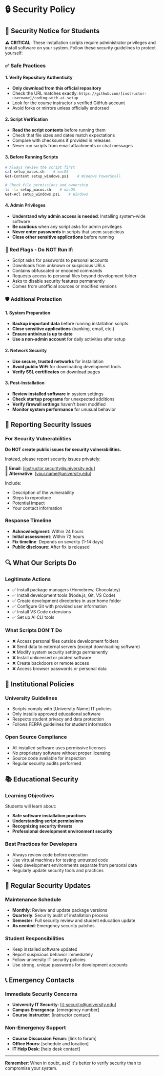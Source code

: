# 🔒 Security Policy

## 🚨 Security Notice for Students

**⚠️ CRITICAL**: These installation scripts require administrator privileges and install software on your system. Follow these security guidelines to protect yourself:

### ✅ Safe Practices

#### 1. Verify Repository Authenticity
- **Only download from this official repository**
- Check the URL matches exactly: `https://github.com/[instructor-username]/coding-with-ai-setup`
- Look for the course instructor's verified GitHub account
- Avoid forks or mirrors unless officially endorsed

#### 2. Script Verification
- **Read the script contents** before running them
- Check that file sizes and dates match expectations
- Compare with checksums if provided in releases
- Never run scripts from email attachments or chat messages

#### 3. Before Running Scripts
```bash
# Always review the script first
cat setup_macos.sh    # macOS
Get-Content setup_windows.ps1    # Windows PowerShell

# Check file permissions and ownership
ls -la setup_macos.sh    # macOS
Get-Acl setup_windows.ps1    # Windows
```

#### 4. Admin Privileges
- **Understand why admin access is needed**: Installing system-wide software
- **Be cautious** when any script asks for admin privileges
- **Never enter passwords** in scripts that seem suspicious
- **Close other sensitive applications** before running

### 🚫 Red Flags - Do NOT Run If:

- Script asks for passwords to personal accounts
- Downloads from unknown or suspicious URLs
- Contains obfuscated or encoded commands
- Requests access to personal files beyond development folder
- Asks to disable security features permanently
- Comes from unofficial sources or modified versions

### 🛡️ Additional Protection

#### 1. System Preparation
- **Backup important data** before running installation scripts
- **Close sensitive applications** (banking, email, etc.)
- **Ensure antivirus is up to date**
- **Use a non-admin account** for daily activities after setup

#### 2. Network Security
- **Use secure, trusted networks** for installation
- **Avoid public WiFi** for downloading development tools
- **Verify SSL certificates** on download pages

#### 3. Post-Installation
- **Review installed software** in system settings
- **Check startup programs** for unexpected additions
- **Verify firewall settings** haven't been modified
- **Monitor system performance** for unusual behavior

## 🐛 Reporting Security Issues

### For Security Vulnerabilities
**Do NOT create public issues for security vulnerabilities.**

Instead, please report security issues privately:

📧 **Email**: [instructor.security@university.edu]  
📧 **Alternative**: [your.name@university.edu]

Include:
- Description of the vulnerability
- Steps to reproduce
- Potential impact
- Your contact information

### Response Timeline
- **Acknowledgment**: Within 24 hours
- **Initial assessment**: Within 72 hours  
- **Fix timeline**: Depends on severity (1-14 days)
- **Public disclosure**: After fix is released

## 🔍 What Our Scripts Do

### Legitimate Actions
- ✅ Install package managers (Homebrew, Chocolatey)
- ✅ Install development tools (Node.js, Git, VS Code)
- ✅ Create development directories in user home folder
- ✅ Configure Git with provided user information
- ✅ Install VS Code extensions
- ✅ Set up AI CLI tools

### What Scripts DON'T Do
- ❌ Access personal files outside development folders
- ❌ Send data to external servers (except downloading software)
- ❌ Modify system security settings permanently
- ❌ Install unlicensed or pirated software
- ❌ Create backdoors or remote access
- ❌ Access browser passwords or personal data

## 🏫 Institutional Policies

### University Guidelines
- Scripts comply with [University Name] IT policies
- Only installs approved educational software
- Respects student privacy and data protection
- Follows FERPA guidelines for student information

### Open Source Compliance
- All installed software uses permissive licenses
- No proprietary software without proper licensing
- Source code available for inspection
- Regular security audits performed

## 📚 Educational Security

### Learning Objectives
Students will learn about:
- **Safe software installation practices**
- **Understanding script permissions**
- **Recognizing security threats**
- **Professional development environment security**

### Best Practices for Developers
- Always review code before execution
- Use virtual machines for testing untrusted code
- Keep development environments separate from personal data
- Regularly update security tools and practices

## 🔄 Regular Security Updates

### Maintenance Schedule
- **Monthly**: Review and update package versions
- **Quarterly**: Security audit of installation process
- **Semester**: Full security review and student education update
- **As needed**: Emergency security patches

### Student Responsibilities
- Keep installed software updated
- Report suspicious behavior immediately
- Follow university IT security policies
- Use strong, unique passwords for development accounts

## 📞 Emergency Contacts

### Immediate Security Concerns
- **University IT Security**: [it-security@university.edu]
- **Campus Emergency**: [emergency number]
- **Course Instructor**: [instructor contact]

### Non-Emergency Support
- **Course Discussion Forum**: [link to forum]
- **Office Hours**: [schedule and location]
- **IT Help Desk**: [help desk contact]

---

**Remember**: When in doubt, ask! It's better to verify security than to compromise your system.